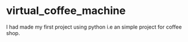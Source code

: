 # virtual_coffee_machine
I had made my first project using python i.e an simple project for coffee shop.
